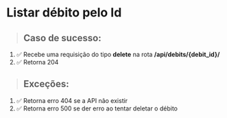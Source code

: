 # Listar débito  pelo Id

> ## Caso de sucesso:
1. ✅ Recebe uma requisição do tipo **delete** na rota **/api/debits/{debit_id}/**
2. ✅ Retorna 204 


> ## Exceções:
1. ✅ Retorna erro 404 se a API não existir
2. ✅ Retorna erro 500 se der erro ao tentar deletar o débito
